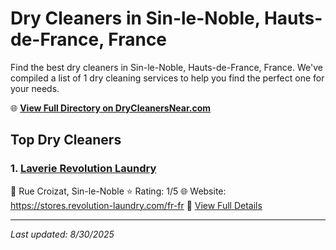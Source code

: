 # Dry Cleaners in Sin-le-Noble, Hauts-de-France, France

Find the best dry cleaners in Sin-le-Noble, Hauts-de-France, France. We've compiled a list of 1 dry cleaning services to help you find the perfect one for your needs.

🌐 **[View Full Directory on DryCleanersNear.com](https://drycleanersnear.com/city/France/Hauts-de-France/Sin-le-Noble)**

## Top Dry Cleaners

### 1. [Laverie Revolution Laundry](https://drycleanersnear.com/dryCleaner/68ae6781c95ff2c6096b1438/laverie-revolution-laundry)
📍 Rue Croizat, Sin-le-Noble
⭐ Rating: 1/5
🌐 Website: https://stores.revolution-laundry.com/fr-fr
🔗 [View Full Details](https://drycleanersnear.com/dryCleaner/68ae6781c95ff2c6096b1438/laverie-revolution-laundry)


---

*Last updated: 8/30/2025*
